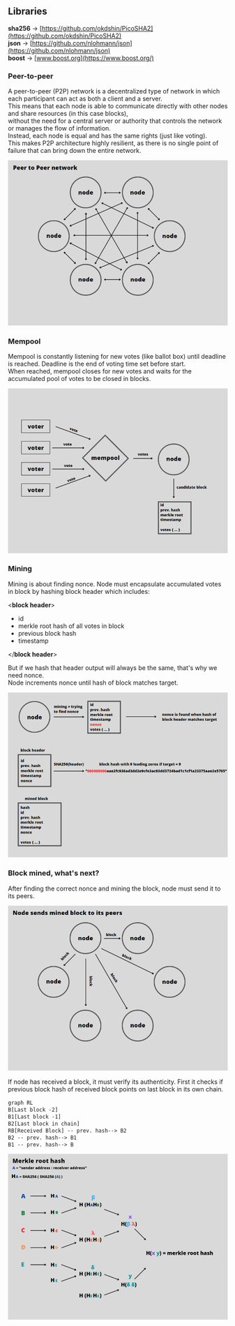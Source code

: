 ## Libraries

**sha256** → [https://github.com/okdshin/PicoSHA2](https://github.com/okdshin/PicoSHA2)   
**json** → [https://github.com/nlohmann/json](https://github.com/nlohmann/json)   
**boost** → [www.boost.org](https://www.boost.org/)   

### Peer-to-peer   
A peer-to-peer (P2P) network is a decentralized type of network in which each participant can act as both a client and a server.   
This means that each node is able to communicate directly with other nodes and share resources (in this case blocks),   
without the need for a central server or authority that controls the network or manages the flow of information.      
Instead, each node is equal and has the same rights (just like voting).  
This makes P2P architecture highly resilient, as there is no single point of failure that can bring down the entire network.   
   
![p2p](img/p2p.PNG)   
   
### Mempool
Mempool is constantly listening for new votes (like ballot box) until deadline is reached. Deadline is the end of voting time set before start.    
When reached, mempool closes for new votes and waits for the accumulated pool of votes to be closed in blocks.   
   
![mempool](img/mempool.PNG)   
    
### Mining
Mining is about finding nonce. Node must encapsulate accumulated votes in block by hashing block header which includes:   
    
<**block header**>   
- id
- merkle root hash of all votes in block
- previous block hash
- timestamp

</**block header**>    
    
But if we hash that header output will always be the same, that's why we need nonce.     
Node increments nonce until hash of block matches target.     

    
![mining](img/mining.PNG)   
   
### Block mined, what's next?   
After finding the correct nonce and mining the block, node must send it to its peers.   
   
![sendBlock](img/sendingBlock.PNG)   
   
If node has received a block, it must verify its authenticity. 
First it checks if previous block hash of received block points on last block in its own chain.
   
```mermaid
graph RL
B[Last block -2]
B1[Last block -1]
B2[Last block in chain]
RB[Received Block] -- prev. hash--> B2
B2 -- prev. hash--> B1
B1 -- prev. hash--> B
```
   
![sendBlock](img/merkleRootHash.PNG)   

